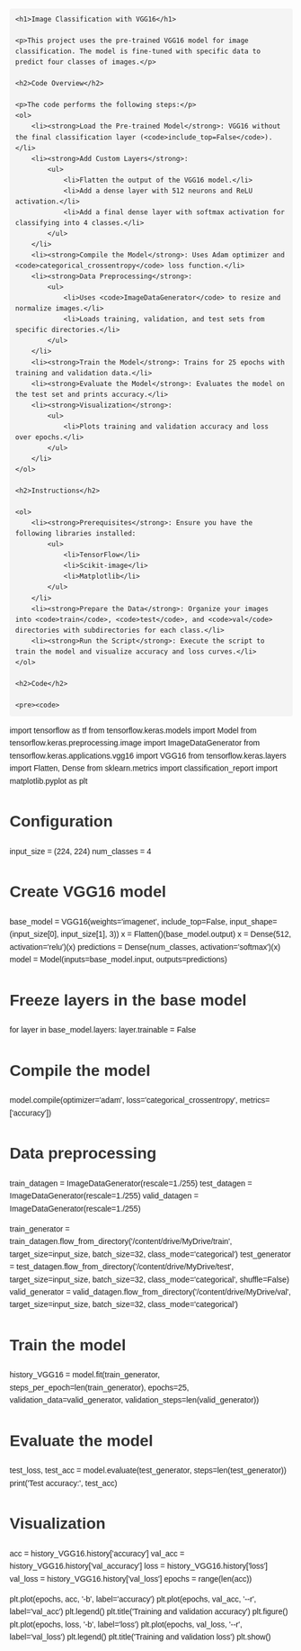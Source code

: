 <!DOCTYPE html>
<html lang="en">
<head>
    <meta charset="UTF-8">
    <meta name="viewport" content="width=device-width, initial-scale=1.0">
    <title>Image Classification with VGG16</title>
    <style>
        body {
            font-family: Arial, sans-serif;
            line-height: 1.6;
            margin: 20px;
        }
        h1, h2, h3 {
            color: #333;
        }
        code {
            background-color: #f4f4f4;
            padding: 2px 4px;
            border-radius: 4px;
        }
        pre {
            background-color: #f4f4f4;
            padding: 10px;
            border-radius: 4px;
            overflow-x: auto;
        }
    </style>
</head>
<body>

    <h1>Image Classification with VGG16</h1>

    <p>This project uses the pre-trained VGG16 model for image classification. The model is fine-tuned with specific data to predict four classes of images.</p>

    <h2>Code Overview</h2>

    <p>The code performs the following steps:</p>
    <ol>
        <li><strong>Load the Pre-trained Model</strong>: VGG16 without the final classification layer (<code>include_top=False</code>).</li>
        <li><strong>Add Custom Layers</strong>:
            <ul>
                <li>Flatten the output of the VGG16 model.</li>
                <li>Add a dense layer with 512 neurons and ReLU activation.</li>
                <li>Add a final dense layer with softmax activation for classifying into 4 classes.</li>
            </ul>
        </li>
        <li><strong>Compile the Model</strong>: Uses Adam optimizer and <code>categorical_crossentropy</code> loss function.</li>
        <li><strong>Data Preprocessing</strong>:
            <ul>
                <li>Uses <code>ImageDataGenerator</code> to resize and normalize images.</li>
                <li>Loads training, validation, and test sets from specific directories.</li>
            </ul>
        </li>
        <li><strong>Train the Model</strong>: Trains for 25 epochs with training and validation data.</li>
        <li><strong>Evaluate the Model</strong>: Evaluates the model on the test set and prints accuracy.</li>
        <li><strong>Visualization</strong>:
            <ul>
                <li>Plots training and validation accuracy and loss over epochs.</li>
            </ul>
        </li>
    </ol>

    <h2>Instructions</h2>

    <ol>
        <li><strong>Prerequisites</strong>: Ensure you have the following libraries installed:
            <ul>
                <li>TensorFlow</li>
                <li>Scikit-image</li>
                <li>Matplotlib</li>
            </ul>
        </li>
        <li><strong>Prepare the Data</strong>: Organize your images into <code>train</code>, <code>test</code>, and <code>val</code> directories with subdirectories for each class.</li>
        <li><strong>Run the Script</strong>: Execute the script to train the model and visualize accuracy and loss curves.</li>
    </ol>

    <h2>Code</h2>

    <pre><code>
import tensorflow as tf
from tensorflow.keras.models import Model
from tensorflow.keras.preprocessing.image import ImageDataGenerator
from tensorflow.keras.applications.vgg16 import VGG16
from tensorflow.keras.layers import Flatten, Dense
from sklearn.metrics import classification_report
import matplotlib.pyplot as plt

# Configuration
input_size = (224, 224)
num_classes = 4

# Create VGG16 model
base_model = VGG16(weights='imagenet', include_top=False, input_shape=(input_size[0], input_size[1], 3))
x = Flatten()(base_model.output)
x = Dense(512, activation='relu')(x)
predictions = Dense(num_classes, activation='softmax')(x)
model = Model(inputs=base_model.input, outputs=predictions)

# Freeze layers in the base model
for layer in base_model.layers:
    layer.trainable = False

# Compile the model
model.compile(optimizer='adam', loss='categorical_crossentropy', metrics=['accuracy'])

# Data preprocessing
train_datagen = ImageDataGenerator(rescale=1./255)
test_datagen = ImageDataGenerator(rescale=1./255)
valid_datagen = ImageDataGenerator(rescale=1./255)

train_generator = train_datagen.flow_from_directory('/content/drive/MyDrive/train', target_size=input_size, batch_size=32, class_mode='categorical')
test_generator = test_datagen.flow_from_directory('/content/drive/MyDrive/test', target_size=input_size, batch_size=32, class_mode='categorical', shuffle=False)
valid_generator = valid_datagen.flow_from_directory('/content/drive/MyDrive/val', target_size=input_size, batch_size=32, class_mode='categorical')

# Train the model
history_VGG16 = model.fit(train_generator, steps_per_epoch=len(train_generator), epochs=25, validation_data=valid_generator, validation_steps=len(valid_generator))

# Evaluate the model
test_loss, test_acc = model.evaluate(test_generator, steps=len(test_generator))
print('Test accuracy:', test_acc)

# Visualization
acc = history_VGG16.history['accuracy']
val_acc = history_VGG16.history['val_accuracy']
loss = history_VGG16.history['loss']
val_loss = history_VGG16.history['val_loss']
epochs = range(len(acc))

plt.plot(epochs, acc, '-b', label='accuracy')
plt.plot(epochs, val_acc, '--r', label='val_acc')
plt.legend()
plt.title('Training and validation accuracy')
plt.figure()
plt.plot(epochs, loss, '-b', label='loss')
plt.plot(epochs, val_loss, '--r', label='val_loss')
plt.legend()
plt.title('Training and validation loss')
plt.show()
    </code></pre>

</body>
</html>
